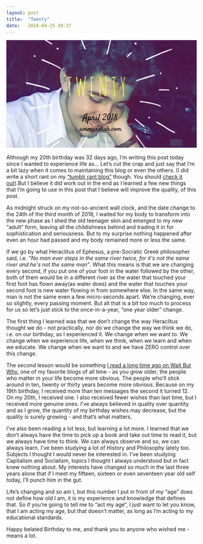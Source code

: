 ```yaml
---
layout: post
title:  "Twenty"
date:   2018-04-25 20:37
---
```


![Twenty - Ammar Shah](/../assets/twenty.png)

Although my 20th birthday was 32 days ago, I’m writing this post today since I wanted to experience life as... Let’s cut the crap and just say that I’m a bit lazy when it comes to maintaining this blog or even the others. (I did write a short rant on my [“tumblr rant blog”](https://ammaralishah.tumblr.com/) though. You should [check it out](https://ammaralishah.tumblr.com/post/172566977149/judgmental-me-judgmental-you)).But I believe it did work out in the end as I learned a few new things that I’m going to use in this post that I believe will improve the quality, of this post.

As midnight struck on my not-so-ancient wall clock, and the date change to the 24th of the third month of 2018, I waited for my body to transform into the new phase as I shed  the old teenager skin and emerged to my new “adult” form, leaving all the childishness behind and trading it in for sophistication and seriousness. But to my surprise nothing happened after even an hour had passed and my body remained more or less the same.

If we go by what Heraclitus of Ephesus, a  pre-Socratic Greek philosopher said, i.e. *“No man ever steps in the same river twice, for it's not the same river and he's not the same man”*. What this means is that we are changing every second, if you put one of your foot in the water followed by the other, both of them would be in a different river as the water that touched your first foot has flown away(as water does) and the water that touches your second foot is new water flowing in from somewhere else. In the same way, man is not the same even a few micro-seconds apart. We’re changing, ever so slightly, every passing moment. But all that is a bit too much to process for us so let’s just stick to the once-in-a-year, “one year older” change.

The first thing I learned was that we don’t change the way Heraclitus thought we do - not practically, nor do we change the way we think we  do, i.e. on our birthday, as I experienced it. We change when we want to. We change when we experience life, when we think, when we learn and when we educate. We change when we want to and we have ZERO control over this change.

The second lesson would be something [I read a long time ago on Wait But Why](https://waitbutwhy.com/2014/12/10-types-odd-friendships-youre-probably-part.html), one of my favorite blogs of all time - as you grow older, the people who matter in your life become more obvious. The people who’ll stick around in ten, twenty or thirty years become more obvious. Because on my 19th birthday, I received more than ten messages the second it turned 12. On my 20th, I received one. I also received fewer wishes than last time, but I received more genuine ones. I’ve always believed in quality over quantity and as I grow, the quantity of my birthday wishes may decrease, but the quality is surely growing - and that’s what matters.

I’ve also been reading a lot less, but learning a lot more. I learned that we don’t always have the time to pick up a book and take out time to read it, but we always have time to think. We can always observe and so, we can always learn. I’ve been studying a lot of History and Philosophy lately too. Subjects I thought I would never be interested in. I’ve been studying Capitalism and Socialism, topics I thought I always understood but in fact knew nothing about. My interests have changed so much in the last three years alone that if I meet my fifteen, sixteen or even seventeen year old self today, I’ll punch him in the gut.

Life’s changing and so am I, but this number I put in front of my “age” does not define how old I am, it is my experience and knowledge that defines that. So if you’re going to tell me to “act my age“, I just want to let you know, that I am acting my age, but that doesn’t matter, as long as I’m acting to my educational standards.

Happy belated Birthday to me, and thank you to anyone who wished me - means a lot.
